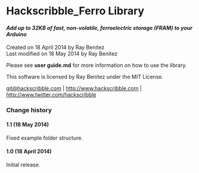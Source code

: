 Hackscribble_Ferro Library
==========================

#### *Add up to 32KB of fast, non-volatile, ferroelectric storage (FRAM) to your Arduino*

  
Created on 18 April 2014 by Ray Benitez  
Last modified on 18 May 2014 by Ray Benitez		
  
Please see **user guide.md** for more information on how to use the library.

This software is licensed by Ray Benitez under the MIT License.
	
git@hackscribble.com | http://www.hackscribble.com | http://www.twitter.com/hackscribble


 

### Change history

#### 1.1 (18 May 2014)
 
Fixed example folder structure.

#### 1.0 (18 April 2014)

Initial release.
